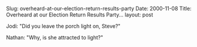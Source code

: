 Slug: overheard-at-our-election-return-results-party
Date: 2000-11-08
Title: Overheard at our Election Return Results Party...
layout: post

Jodi: &quot;Did you leave the porch light on, Steve?&quot;

Nathan: &quot;Why, is she attracted to light?&quot;
